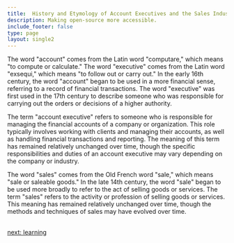 ```yaml
---
title:  History and Etymology of Account Executives and the Sales Industry
description: Making open-source more accessible.
include_footer: false
type: page
layout: single2
---
```


<p>
The word "account" comes from the Latin word "computare," which means "to compute or calculate." The word "executive" comes from the Latin word "exsequi," which means "to follow out or carry out." In the early 16th century, the word "account" began to be used in a more financial sense, referring to a record of financial transactions. The word "executive" was first used in the 17th century to describe someone who was responsible for carrying out the orders or decisions of a higher authority.

The term "account executive" refers to someone who is responsible for managing the financial accounts of a company or organization. This role typically involves working with clients and managing their accounts, as well as handling financial transactions and reporting. The meaning of this term has remained relatively unchanged over time, though the specific responsibilities and duties of an account executive may vary depending on the company or industry.

The word "sales" comes from the Old French word "sale," which means "sale or saleable goods." In the late 14th century, the word "sale" began to be used more broadly to refer to the act of selling goods or services. The term "sales" refers to the activity or profession of selling goods or services. This meaning has remained relatively unchanged over time, though the methods and techniques of sales may have evolved over time.

<br>
<a href="https://workdojos.com/accountexecutive/learning">next: learning</a>
<br>
</p>